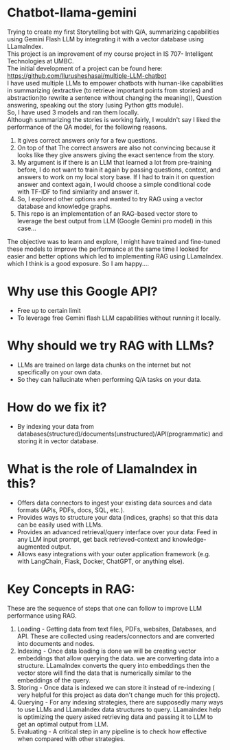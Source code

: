 # Chatbot-llama-gemini
Trying to create my first Storytelling bot with Q/A, summarizing capabilities using Gemini Flash LLM by integrating it with a vector database using LLamaIndex.<br>
This project is an improvement of my course project in IS 707- Intelligent Technologies at UMBC. <br>
The initial development of a project can be found here: https://github.com/Ilurusheshasai/multiple-LLM-chatbot<br>
I have used multiple LLMs to empower chatbots with human-like capabilities in summarizing (extractive (to retrieve important points from stories) and abstraction(to rewrite a sentence without changing the meaning)), Question answering, speaking out the story (using Python gtts module).
<br>
So, I have used 3 models and ran them locally. 
<br>
Although summarizing the stories is working fairly, I wouldn't say I liked the performance of the QA model, for the following reasons.
1) It gives correct answers only for a few questions.
2) On top of that The correct answers are also not convincing because it looks like they give answers giving the exact sentence from the story.
3) My argument is if there is an LLM that learned a lot from pre-training before, I do not want to train it again by passing questions, context, and answers to work on my local story base. If I had to train it on question answer and context again, I would choose a simple conditional code with TF-IDF to find similarity and answer it.
5) So, I explored other options and wanted to try RAG using a vector database and knowledge graphs.
6) This repo is an implementation of an RAG-based vector store to leverage the best output from LLM (Google Gemini pro model) in this case...

The objective was to learn and explore, I might have trained and fine-tuned these models to improve the performance at the same time I looked for easier and better options which led to implementing RAG using LLamaIndex. which I think is a good exposure. So I am happy....

# Why use this Google API?
  - Free up to certain limit
  - To leverage free Gemini flash LLM capabilities without running it locally.
# Why should we try RAG with LLMs?
  - LLMs are trained on large data chunks on the internet but not specifically on your own data.
  - So they can hallucinate when performing Q/A tasks on your data.
# How do we fix it?
  - By indexing your data from databases(structured)/documents(unstructured)/API(programmatic) and storing it in vector database.
# What is the role of LlamaIndex in this?
  - Offers data connectors to ingest your existing data sources and data formats (APIs, PDFs, docs, SQL, etc.).
  - Provides ways to structure your data (indices, graphs) so that this data can be easily used with LLMs.
  - Provides an advanced retrieval/query interface over your data: Feed in any LLM input prompt, get back retrieved-context and knowledge-augmented output.
  - Allows easy integrations with your outer application framework (e.g. with LangChain, Flask, Docker, ChatGPT, or anything else).
# Key Concepts in RAG:
These are the sequence of steps that one can follow to improve LLM performance using RAG.
  1) Loading - Getting data from text files, PDFs, websites, Databases, and API. These are collected using readers/connectors and are converted into documents and nodes.
  2) Indexing - Once data loading is done we will be creating vector embeddings that allow querying the data. we are converting data into a structure. LLamaIndex converts the query into embeddings then the vector store will find the data that is numerically similar to the embeddings of the query.
  3) Storing - Once data is indexed we can store it instead of re-indexing ( very helpful for this project as data don't change much for this project).
  4) Querying - For any indexing strategies, there are supposedly many ways to use LLMs and LLamaIndex data structures to query. LLamaindex help is optimizing the query asked retrieving data and passing it to LLM to get an optimal output from LLM.
  5) Evaluating - A critical step in any pipeline is to check how effective when compared with other strategies.
